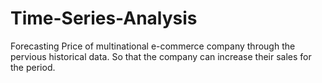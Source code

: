 # Time-Series-Analysis
Forecasting Price of multinational e-commerce company through the pervious historical data. So that the company can increase their sales for the period.
